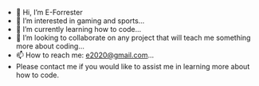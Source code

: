 - 👋 Hi, I’m E-Forrester
- 👀 I’m interested in gaming and sports...
- 🌱 I’m currently learning how to code...
- 💞️ I’m looking to collaborate on any project that will teach me something more about coding...
- 📫 How to reach me: e2020@gmail.com...
- Please contact me if you would like to assist me in learning more about how to code.
